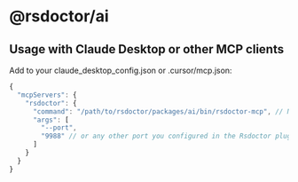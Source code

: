 # @rsdoctor/ai

## Usage with Claude Desktop or other MCP clients

Add to your claude_desktop_config.json or .cursor/mcp.json:

```js
{
  "mcpServers": {
    "rsdoctor": {
      "command": "/path/to/rsdoctor/packages/ai/bin/rsdoctor-mcp", // Not yet released, needs to be installed locally and the path specified manually
      "args": [
        "--port",
        "9988" // or any other port you configured in the Rsdoctor plugin. https://rsdoctor.dev/config/options/options#port
      ]
    }
  }
}


